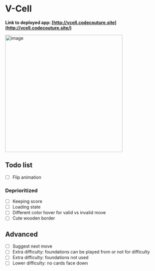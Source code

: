 # V-Cell

**Link to deployed app: [http://vcell.codecouture.site](http://vcell.codecouture.site/)**

<img width="376" alt="image" src="https://github.com/judeclark19/react-solitaire/assets/69258086/922578c1-1a0c-462e-88c6-cbe21e2bfd1e">


## Todo list

- [ ] Flip animation

### Deprioritized

- [ ] Keeping score
- [ ] Loading state
- [ ] Different color hover for valid vs invalid move
- [ ] Cute wooden border

## Advanced

- [ ] Suggest next move
- [ ] Extra difficulty: foundations can be played from or not for difficulty
- [ ] Extra difficulty: foundations not used
- [ ] Lower difficulty: no cards face down

